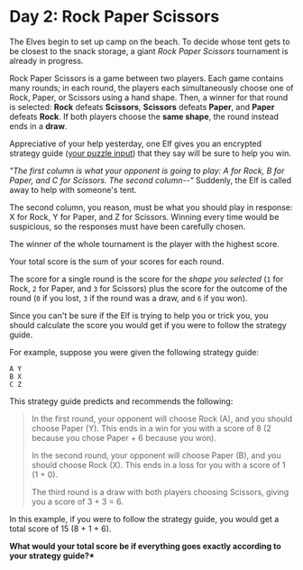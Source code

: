 # Day 2: Rock Paper Scissors

The Elves begin to set up camp on the beach. To decide whose tent gets to be closest to the snack storage, a giant _Rock Paper Scissors_ tournament is already in progress.

Rock Paper Scissors is a game between two players. Each game contains many rounds; in each round, the players each simultaneously choose one of Rock, Paper, or Scissors using a hand shape. Then, a winner for that round is selected: **Rock** defeats **Scissors**, **Scissors** defeats **Paper**, and **Paper** defeats **Rock**. If both players choose the **same shape**, the round instead ends in a **draw**.

Appreciative of your help yesterday, one Elf gives you an encrypted strategy guide ([your puzzle input](input.txt)) that they say will be sure to help you win.

_"The first column is what your opponent is going to play: A for Rock, B for Paper, and C for Scissors. The second column--"_ Suddenly, the Elf is called away to help with someone's tent.

The second column, you reason, must be what you should play in response: X for Rock, Y for Paper, and Z for Scissors. Winning every time would be suspicious, so the responses must have been carefully chosen.

The winner of the whole tournament is the player with the highest score.

Your total score is the sum of your scores for each round.

The score for a single round is the score for the _shape you selected_ (`1` for Rock, `2` for Paper, and `3` for Scissors) plus the score for the outcome of the round (`0` if you lost, `3` if the round was a draw, and `6` if you won).

Since you can't be sure if the Elf is trying to help you or trick you, you should calculate the score you would get if you were to follow the strategy guide.

For example, suppose you were given the following strategy guide:

```
A Y
B X
C Z
```

This strategy guide predicts and recommends the following:

> In the first round, your opponent will choose Rock (A), and you should choose Paper (Y). This ends in a win for you with a score of 8 (2 because you chose Paper + 6 because you won).
>
> In the second round, your opponent will choose Paper (B), and you should choose Rock (X). This ends in a loss for you with a score of 1 (1 + 0).
>
> The third round is a draw with both players choosing Scissors, giving you a score of 3 + 3 = 6.

In this example, if you were to follow the strategy guide, you would get a total score of 15 (8 + 1 + 6).

**What would your total score be if everything goes exactly according to your strategy guide?\***

